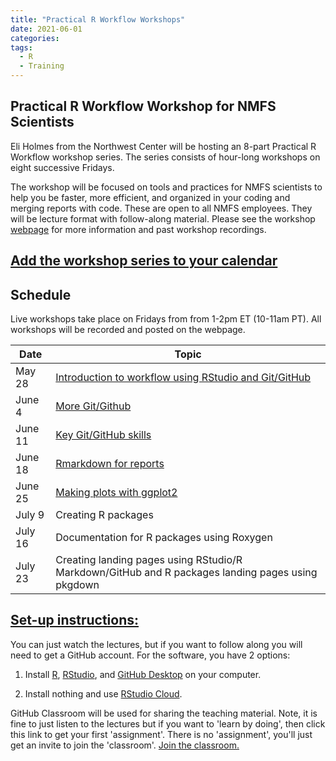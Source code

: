 ```yaml
---
title: "Practical R Workflow Workshops"
date: 2021-06-01
categories:
tags:
  - R
  - Training
---
```

## Practical R Workflow Workshop for NMFS Scientists

Eli Holmes from the Northwest Center will be hosting an 8-part Practical R Workflow workshop series. The series consists of hour-long workshops on eight successive Fridays.

The workshop will be focused on tools and practices for NMFS scientists to help you be faster, more efficient, and organized in your coding and merging reports with code. These are open to all NMFS employees. They will be lecture format with follow-along material. Please see the workshop [webpage](https://rverse-tutorials.github.io/RWorkflow-NWFSC-2021/) for more information and past workshop recordings.

## [Add the workshop series to your calendar](https://calendar.google.com/event?action=TEMPLATE&tmeid=MjB1dWU0YmQxbmJqaGI0Y2Z0NGxyNGhuZGlfMjAyMTA2MDRUMTcwMDAwWiBjXzJuMW9yYjh0Mm5wYmoxM2hsNTAxZjA4NzJnQGc&tmsrc=c_2n1orb8t2npbj13hl501f0872g%40group.calendar.google.com&scp=ALL)

## Schedule 

Live workshops take place on Fridays from from 1-2pm ET (10-11am PT). All workshops will be recorded and posted on the webpage. 

| Date  | Topic |
| ------------- | ------------- |
| May 28  | [Introduction to workflow using RStudio and Git/GitHub](https://rverse-tutorials.github.io/RWorkflow-NWFSC-2021/week1.html)  |
| June 4  | [More Git/Github](https://rverse-tutorials.github.io/RWorkflow-NWFSC-2021/week2.html)  |
| June 11  | [Key Git/GitHub skills](https://rverse-tutorials.github.io/RWorkflow-NWFSC-2021/week3.html)  |
| June 18  | [Rmarkdown for reports](https://rverse-tutorials.github.io/RWorkflow-NWFSC-2021/week4.html)  |
| June 25  | [Making plots with ggplot2](https://rverse-tutorials.github.io/RWorkflow-NWFSC-2021/week5.html)  |
| July 9  | Creating R packages  |
| July 16  | Documentation for R packages using Roxygen  |
| July 23  | Creating landing pages using RStudio/R Markdown/GitHub and R packages landing pages using pkgdown  |


## [Set-up instructions:](https://rverse-tutorials.github.io/RWorkflow-NWFSC-2021/set-up.html)

You can just watch the lectures, but if you want to follow along you will need to get a GitHub account. For the software, you have 2 options:

1) Install [R](https://www.r-project.org/), [RStudio](https://www.rstudio.com/products/rstudio/), and [GitHub Desktop](https://desktop.github.com/) on your computer.

2) Install nothing and use [RStudio Cloud](https://rstudio.cloud/).

GitHub Classroom will be used for sharing the teaching material. Note, it is fine to just listen to the lectures but if you want to 'learn by doing', then click this link to get your first 'assignment'. There is no 'assignment', you'll just get an invite to join the 'classroom'. [Join the classroom.](https://classroom.github.com/a/dBZRHuJY)
